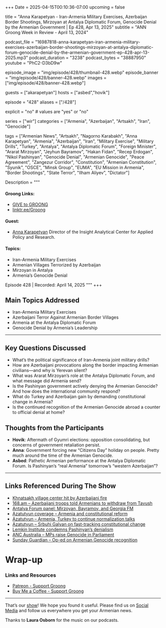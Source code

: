+++
Date = 2025-04-15T00:10:36-07:00
upcoming = false

title = "Anna Karapetyan - Iran-Armenia Military Exercises, Azerbaijan Border Shootings, Mirzoyan at Antalya Diplomatic Forum, Genocide Denial by the Armenian Government | Ep 428, Apr 13, 2025"
subtitle = "ANN Groong Week in Review - April 13, 2024"

podcast_file = "16987818-anna-karapetyan-iran-armenia-military-exercises-azerbaijan-border-shootings-mirzoyan-at-antalya-diplomatic-forum-genocide-denial-by-the-armenian-government-ep-428-apr-13-2025.mp3"
podcast_duration = "3238"
podcast_bytes = "38887950"
youtube = "PhC2-D3bD9w"

episode_image = "img/episode/428/thumbnail-428.webp"
episode_banner = "img/episode/428/banner-428.webp"
images = ["img/episode/428/banner-428.webp"]

guests = ["akarapetyan"]
hosts = ["asbed","hovik"]

episode = "428"
aliases = ["/428"]

explicit = "no" # values are "yes" or "no"

series = ["wir"]
categories = ["Armenia", "Azerbaijan", "Artsakh", "Iran", "Genocide"]

tags = ["Armenian News", "Artsakh", "Nagorno Karabakh", "Anna Karapetyan", "Armenia", "Azerbaijan", "Iran", "Military Exercise", "Military Drills", "Turkey", "Antalya", "Antalya Diplomatic Forum", "Foreign Minister", "Ararat Mirzoyan", "Jeyhun Bayramov", "Hakan Fidan", "Recep Erdogan", "Nikol Pashinyan", "Genocide Denial", "Armenian Genocide", "Peace Agreement", "Zangezur Corridor", "Constitution", "Armenian Constitution", "Syunik", "OSCE", "Minsk Group", "EUMA", "EU Mission in Armenia", "Border Shootings", "State Terror", "Ilham Aliyev", "Dictator"]


Description = """

#### Groong Links:
* [GIVE to GROONG](https://podcasts.groong.org/donate)
* [linktr.ee/Groong](https://linktr.ee/groong)

#### Guest:
* [Anna Karapetyan](/guest/akarapetyan) Director of the Insight Analytical Center for Applied Policy and Research.

#### Topics:
* Iran-Armenia Military Exercises
* Armenian Villages Terrorized by Azerbaijan
* Mirzoyan in Antalya
* Armenia’s Genocide Denial

Episode 428 | Recorded: April 14, 2025
"""
+++

## Main Topics Addressed

- Iran-Armenia Military Exercises  
- Azerbaijani Terror Against Armenian Border Villages  
- Armenia at the Antalya Diplomatic Forum  
- Genocide Denial by Armenia’s Leadership  

---

## Key Questions Discussed

- What’s the political significance of Iran-Armenia joint military drills?  
- How are Azerbaijani provocations along the border impacting Armenian civilians—and why is Yerevan silent?  
- What was Ararat Mirzoyan’s role at the Antalya Diplomatic Forum, and what message did Armenia send?  
- Is the Pashinyan government actively denying the Armenian Genocide? And how does the international community respond?  
- What do Turkey and Azerbaijan gain by demanding constitutional change in Armenia?  
- Is the continued recognition of the Armenian Genocide abroad a counter to official denial at home?  


## Thoughts from the Participants

* **Hovik**: Aftermath of Gyumri elections: opposition consolidating, but concerns of government retaliation persist.
* **Anna**: Government forcing new “Citizens Day” holiday on people. Pretty much around the time of the Armenian Genocide.
* **Asbed**: Pathetic Armenian performance at the Antalya Diplomatic Forum. Is Pashinyan’s “real Armenia” tomorrow’s “western Azerbaijan”?

---

## Links Referenced During The Show

- [Khnatsakh village center hit by Azerbaijani fire](https://x.com/ZartonkMedia/status/1911824117000745006)  
- [168.am – Azerbaijani troops told Armenians to withdraw from Tavush](https://168.am/2025/04/13/2199302.html)  
- [Antalya Forum panel: Mirzoyan, Bayramov, and Georgia FM](https://www.youtube.com/watch?v=O_XItk8JhfU)  
- [Azatutyun coverage – Armenia and constitutional reform](https://www.azatutyun.am/a/33376399.html)  
- [Azatutyun – Armenia, Turkey to continue normalization talks](https://www.azatutyun.am/a/33378466.html)  
- [Azatutyun – Srbuhi Galyan on fast-tracking constitutional change](https://www.azatutyun.am/a/33382523.html)  
- [Lemkin Institute condemns Pashinyan’s denialism](https://www.lemkininstitute.com/statements-new-page/statement-on-the-continued-denialist-rhetoric-of-armenian-prime-minister-nikol-pashinyan)  
- [ANC Australia – MPs raise Genocide in Parliament](https://www.anc.org.au/news/Media-Releases/Three-MPs-Raise-Armenian-Genocide-for-First-Time-in-18-Years-in-Victorian-Parliament)  
- [Sunday Guardian – Op-ed on Armenian Genocide recognition](https://sundayguardianlive.com/featured/name-the-horror-time-to-recognise-for-what-it-was-armenian-genocide)  


# Wrap-up

### **Links and Resources**

* [Patreon - Support Groong](https://www.patreon.com/ann_groong)
* [Buy Me a Coffee - Support Groong](https://www.buymeacoffee.com/groong)

---

That’s our [show](https://podcasts.groong.org/)! We hope you found it useful. Please find us on [Social Media](https://linktr.ee/groong) and follow us everywhere you get your Armenian news.

Thanks to **Laura Osborn** for the music on our podcasts.

